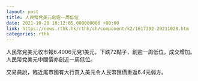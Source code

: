 ```yaml
---
layout: post
title: 人民幣兌美元創逾一周低位
date: 2021-10-28 18:12:05.000000000 +08:00
link: https://news.rthk.hk/rthk/ch/component/k2/1617392-20211028.htm
categories: rthk
---
```


人民幣兌美元收市報6.4006元兌1美元，下跌72點子，創逾一周低位，成交增加。人民幣兌美元中間價亦創近一周低位。

交易員說，臨近尾市國有大行買入美元令人民幣匯價重返6.4元弱方。
